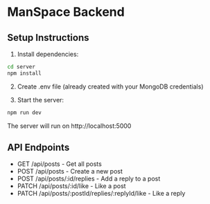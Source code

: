 
# ManSpace Backend

## Setup Instructions

1. Install dependencies:
```bash
cd server
npm install
```

2. Create .env file (already created with your MongoDB credentials)

3. Start the server:
```bash
npm run dev
```

The server will run on http://localhost:5000

## API Endpoints

- GET /api/posts - Get all posts
- POST /api/posts - Create a new post
- POST /api/posts/:id/replies - Add a reply to a post
- PATCH /api/posts/:id/like - Like a post
- PATCH /api/posts/:postId/replies/:replyId/like - Like a reply
